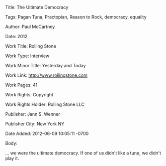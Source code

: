 Title:  The Ultimate Democracy

Tags:   Pagan Tuna, Practopian, Reason to Rock, democracy, equality

Author: Paul McCartney

Date:   2012

Work Title: Rolling Stone

Work Type: Interview

Work Minor Title: Yesterday and Today

Work Link: http://www.rollingstone.com

Work Pages: 41

Work Rights: Copyright

Work Rights Holder: Rolling Stone LLC

Publisher: Jann S. Wenner

Publisher City: New York NY

Date Added: 2012-06-09 10:05:11 -0700

Body: 

... we were the ultimate democracy. If one of us didn't like a tune, we didn't play it. 

